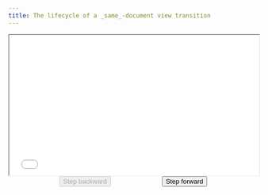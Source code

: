 ```yaml
---
title: The lifecycle of a _same_-document view transition
---
```


<script type="module" async src="/scaler.js"></script>

<style>
	spec-scaler {
		max-block-size: 60svb;
		display: block;
		margin-inline: auto;
	}

	.spec-slide-controls {
		margin-block-start: var(--size-3);
		display: flex;
		align-items: center;
		justify-content: space-evenly;

		:not(.slide-content) > #phases-diagram > & {
			font-size: var(--font-size-5);
		}
	}
</style>

<div id="phases-diagram">
	<spec-scaler canvasheight="1080" canvaswidth="1920" style="aspect-ratio: 1920/1080">
		<iframe
			src="/same-document-phases.html"
			style="inline-size: 100%; block-size: 100%;"
			title="Same-document view transition lifecycle diagram"
		></iframe>
	</spec-scaler> 
	<div class="spec-slide-controls">
		<button disabled>Step backward</button>
		<button>Step forward</button>
	</div>
</div>

<script type="module">
const root = document.querySelector('#phases-diagram');
const [previous, next] = root.querySelectorAll('.spec-slide-controls button');
const iframe = root.querySelector('iframe');

next.disabled = false;

const updateButtons = (slide) => {
	next.disabled = !slide.hasNext;
	previous.disabled = !slide.hasPrevious;
};

next.addEventListener('click', async () => {
	const slide = iframe.contentDocument.querySelector('spec-slide');
	await slide.next();
	updateButtons(slide);
});

previous.addEventListener('click', async () => {
	const slide = iframe.contentDocument.querySelector('spec-slide');
	await slide.previous();
	updateButtons(slide);
});
</script>
